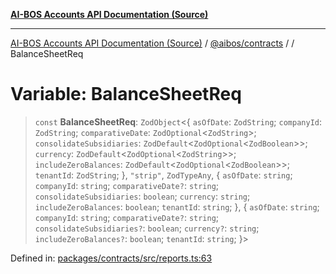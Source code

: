 [**AI-BOS Accounts API Documentation (Source)**](../../../README.md)

***

[AI-BOS Accounts API Documentation (Source)](../../../README.md) / [@aibos/contracts](../README.md) / [](../README.md) / BalanceSheetReq

# Variable: BalanceSheetReq

> `const` **BalanceSheetReq**: `ZodObject`\<\{ `asOfDate`: `ZodString`; `companyId`: `ZodString`; `comparativeDate`: `ZodOptional`\<`ZodString`\>; `consolidateSubsidiaries`: `ZodDefault`\<`ZodOptional`\<`ZodBoolean`\>\>; `currency`: `ZodDefault`\<`ZodOptional`\<`ZodString`\>\>; `includeZeroBalances`: `ZodDefault`\<`ZodOptional`\<`ZodBoolean`\>\>; `tenantId`: `ZodString`; \}, `"strip"`, `ZodTypeAny`, \{ `asOfDate`: `string`; `companyId`: `string`; `comparativeDate?`: `string`; `consolidateSubsidiaries`: `boolean`; `currency`: `string`; `includeZeroBalances`: `boolean`; `tenantId`: `string`; \}, \{ `asOfDate`: `string`; `companyId`: `string`; `comparativeDate?`: `string`; `consolidateSubsidiaries?`: `boolean`; `currency?`: `string`; `includeZeroBalances?`: `boolean`; `tenantId`: `string`; \}\>

Defined in: [packages/contracts/src/reports.ts:63](https://github.com/pohlai88/accounts/blob/48103fb36d28b2b9bfb33472b6de2f719773cde9/packages/contracts/src/reports.ts#L63)
